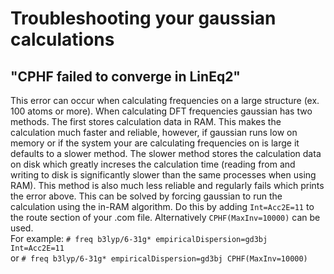 # Troubleshooting your gaussian calculations  
## "CPHF failed to converge in LinEq2"  
This error can occur when calculating frequencies on a large structure (ex. 100 atoms or more). When calculating DFT frequencies gaussian has two methods. The first stores calculation data in RAM. This makes the calculation much faster and reliable, however, if gaussian runs low on memory or if the system your are calculating frequencies on is large it defaults to a slower method. The slower method stores the calculation data on disk which greatly increses the calculation time (reading from and writing to  disk is significantly slower than the same processes when using RAM). This method is also much less reliable and regularly fails which prints the error above. This can be solved by forcing gaussian to run the calculation using the in-RAM algorithm. Do this by adding `Int=Acc2E=11` to the route section of your .com file. Alternatively `CPHF(MaxInv=10000)` can be used.  
For example: `# freq b3lyp/6-31g* empiricalDispersion=gd3bj Int=Acc2E=11`  
or `# freq b3lyp/6-31g* empiricalDispersion=gd3bj CPHF(MaxInv=10000)`  
